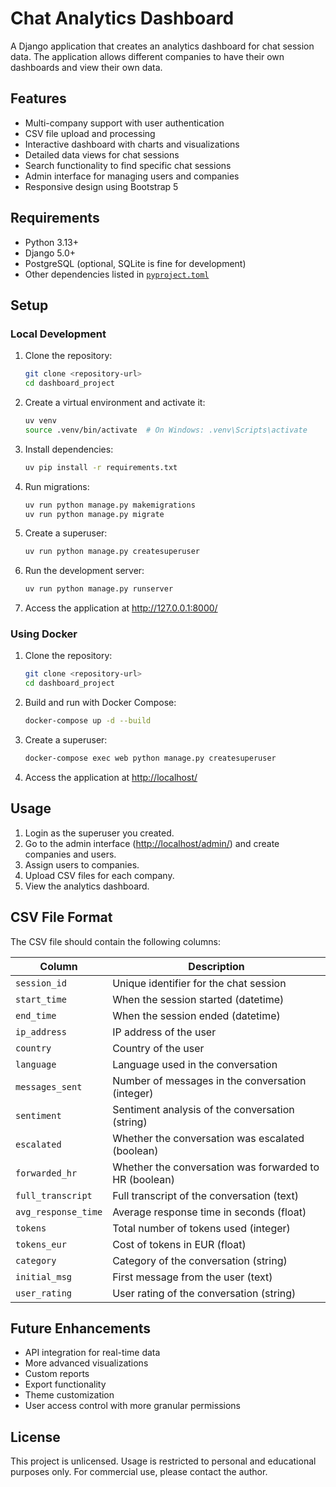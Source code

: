 # Chat Analytics Dashboard

A Django application that creates an analytics dashboard for chat session data. The application allows different companies to have their own dashboards and view their own data.

## Features

- Multi-company support with user authentication
- CSV file upload and processing
- Interactive dashboard with charts and visualizations
- Detailed data views for chat sessions
- Search functionality to find specific chat sessions
- Admin interface for managing users and companies
- Responsive design using Bootstrap 5

## Requirements

- Python 3.13+
- Django 5.0+
- PostgreSQL (optional, SQLite is fine for development)
- Other dependencies listed in [`pyproject.toml`](pyproject.toml)

## Setup

### Local Development

1. Clone the repository:

   ```sh
   git clone <repository-url>
   cd dashboard_project
   ```

2. Create a virtual environment and activate it:

   ```sh
   uv venv
   source .venv/bin/activate  # On Windows: .venv\Scripts\activate
   ```

3. Install dependencies:

   ```sh
   uv pip install -r requirements.txt
   ```

4. Run migrations:

   ```sh
   uv run python manage.py makemigrations
   uv run python manage.py migrate
   ```

5. Create a superuser:

   ```sh
   uv run python manage.py createsuperuser
   ```

6. Run the development server:

   ```sh
   uv run python manage.py runserver
   ```

7. Access the application at <http://127.0.0.1:8000/>

### Using Docker

1. Clone the repository:

   ```sh
   git clone <repository-url>
   cd dashboard_project
   ```

2. Build and run with Docker Compose:

   ```sh
   docker-compose up -d --build
   ```

3. Create a superuser:

   ```sh
   docker-compose exec web python manage.py createsuperuser
   ```

4. Access the application at <http://localhost/>

## Usage

1. Login as the superuser you created.
2. Go to the admin interface (<http://localhost/admin/>) and create companies and users.
3. Assign users to companies.
4. Upload CSV files for each company.
5. View the analytics dashboard.

## CSV File Format

The CSV file should contain the following columns:

| Column              | Description                                            |
| ------------------- | ------------------------------------------------------ |
| `session_id`        | Unique identifier for the chat session                 |
| `start_time`        | When the session started (datetime)                    |
| `end_time`          | When the session ended (datetime)                      |
| `ip_address`        | IP address of the user                                 |
| `country`           | Country of the user                                    |
| `language`          | Language used in the conversation                      |
| `messages_sent`     | Number of messages in the conversation (integer)       |
| `sentiment`         | Sentiment analysis of the conversation (string)        |
| `escalated`         | Whether the conversation was escalated (boolean)       |
| `forwarded_hr`      | Whether the conversation was forwarded to HR (boolean) |
| `full_transcript`   | Full transcript of the conversation (text)             |
| `avg_response_time` | Average response time in seconds (float)               |
| `tokens`            | Total number of tokens used (integer)                  |
| `tokens_eur`        | Cost of tokens in EUR (float)                          |
| `category`          | Category of the conversation (string)                  |
| `initial_msg`       | First message from the user (text)                     |
| `user_rating`       | User rating of the conversation (string)               |

## Future Enhancements

- API integration for real-time data
- More advanced visualizations
- Custom reports
- Export functionality
- Theme customization
- User access control with more granular permissions

## License

This project is unlicensed. Usage is restricted to personal and educational purposes only. For commercial use, please contact the author.
